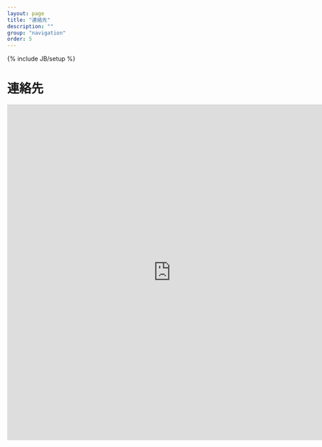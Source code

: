 ```yaml
---
layout: page
title: "連絡先"
description: ""
group: "navigation"
order: 5
---
```

{% include JB/setup %}
# 連絡先

<iframe src="https://docs.google.com/forms/d/1_s3z1nt3Pcw_5C-7NoWUrlc5NNrFFaX-c4nfOdIom8M/viewform?embedded=true&ttl=0" width="760" height="780" frameborder="0" marginheight="0" marginwidth="0">Loading...</iframe>
